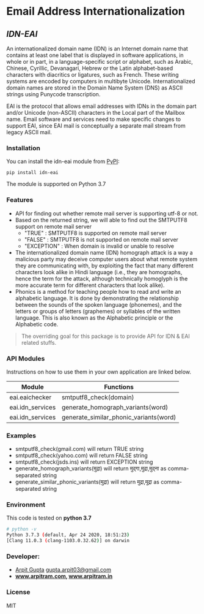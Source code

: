 # Email Address Internationalization

## _IDN-EAI_

An internationalized domain name (IDN) is an Internet domain name that contains at least one label that is displayed in software applications, in whole or in part, in a language-specific script or alphabet, such as Arabic, Chinese, Cyrillic, Devanagari, Hebrew or the Latin alphabet-based characters with diacritics or ligatures, such as French. These writing systems are encoded by computers in multibyte Unicode. Internationalized domain names are stored in the Domain Name System (DNS) as ASCII strings using Punycode transcription.

EAI is the protocol that allows email addresses with IDNs in the domain part and/or Unicode (non-ASCII) characters in the Local part of the Mailbox name. Email software and services need to make specific changes to support EAI, since EAI mail is conceptually a separate mail stream from legacy ASCII mail.

### Installation

You can install the idn-eai module from [PyPI](https://pypi.org/project/idn-eai/):

    pip install idn-eai

The module is supported on Python 3.7

### Features

- API for finding out whether remote mail server is supporting utf-8 or not.
- Based on the returned string, we will able to find out the SMTPUTF8 support 
on remote mail server
    - "TRUE" : SMTPUTF8 is supported on remote mail server
    - "FALSE" : SMTPUTF8 is not supported on remote mail server
    - "EXCEPTION" : When domain is invalid or unable to resolve
- The internationalized domain name (IDN) homograph attack 
is a way a malicious party may deceive computer users about what remote system they are communicating with, by 
exploiting the fact that many different characters look alike in Hindi language (i.e., they are homographs, hence the term for the 
attack, although technically homoglyph is the more accurate term for different characters that look alike).
- Phonics is a method for teaching people how to read and write an alphabetic language. It is done by demonstrating the 
relationship between the sounds of the spoken language (phonemes), and the letters or groups of letters (graphemes) or 
syllables of the written language. This is also known as the Alphabetic principle or the Alphabetic code.
 
> The overriding goal for this package is to provide 
> API for IDN & EAI related stuffs.

### API Modules

Instructions on how to use them in your own application are linked below.

| Module | Functions |
| ------ | ------ |
| eai.eaichecker |  smtputf8_check(domain) |
| eai.idn_services | generate_homograph_variants(word) |
| eai.idn_services | generate_similar_phonic_variants(word) |

### Examples

- smtputf8_check(gmail.com) will return TRUE string
- smtputf8_check(yahoo.com) will return FALSE string
- smtputf8_check(jsds.ins) will return EXCEPTION string
- generate_homograph_variants(मुद्रा) will return मुद्गा,मुद्रा,मुद्ना as comma-separated string
- generate_similar_phonic_variants(मुद्रा) will return मुद्रा,मूद्रा as comma-separated string


### Environment

This code is tested on **python 3.7**

```sh
# python -v
Python 3.7.3 (default, Apr 24 2020, 18:51:23) 
[Clang 11.0.3 (clang-1103.0.32.62)] on darwin
```

### Developer: 
- [Arpit Gupta](https://www.arpitram.com) <gupta.arpit03@gmail.com>
- **www.arpitram.com, www.arpitram.in**

### License

MIT
